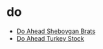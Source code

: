 # do

 * [Do Ahead Sheboygan Brats](index/d/do-ahead-sheboygan-brats-12644.json)
 * [Do Ahead Turkey Stock](index/d/do-ahead-turkey-stock-368369.json)
